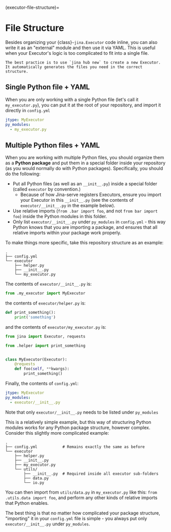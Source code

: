 (executor-file-structure)=
# File Structure

Besides organizing your {class}`~jina.Executor` code inline, you can also write it as an "external" module and then use it via YAML. This is useful when your Executor's logic is too complicated to fit into a single file.

```{tip}
The best practice is to use `jina hub new` to create a new Executor. It automatically generates the files you need in the correct structure.
```

## Single Python file + YAML

When you are only working with a single Python file (let's call it `my_executor.py`), you can put it at the root of your repository, and import it directly in `config.yml`

```yaml
jtype: MyExecutor
py_modules:
  - my_executor.py
```

## Multiple Python files + YAML

When you are working with multiple Python files, you should organize them as a **Python package** and put them in a special folder inside
your repository (as you would normally do with Python packages). Specifically, you should do the following:

- Put all Python files (as well as an `__init__.py`) inside a special folder (called `executor` by convention.)
  - Because of how Jina-serve registers Executors, ensure you import your Executor in this `__init__.py` (see the contents of `executor/__init__.py` in the example below).
- Use relative imports (`from .bar import foo`, and not `from bar import foo`) inside the Python modules in this folder.
- Only list `executor/__init__.py` under `py_modules` in `config.yml` - this way Python knows that you are importing a package, and ensures that all relative imports within your package work properly.

To make things more specific, take this repository structure as an example:

```
.
├── config.yml
└── executor
    ├── helper.py
    ├── __init__.py
    └── my_executor.py
```

The contents of `executor/__init__.py` is:

```python
from .my_executor import MyExecutor
```

the contents of `executor/helper.py` is:

```python
def print_something():
    print('something')
```

and the contents of `executor/my_executor.py` is:

```python
from jina import Executor, requests

from .helper import print_something


class MyExecutor(Executor):
    @requests
    def foo(self, **kwargs):
        print_something()
```

Finally, the contents of `config.yml`: 

```yaml
jtype: MyExecutor
py_modules:
  - executor/__init__.py
```

Note that only `executor/__init__.py` needs to be listed under `py_modules`

This is a relatively simple example, but this way of structuring Python modules works for any Python package structure, however complex. Consider this slightly more complicated example:

```
.
├── config.yml           # Remains exactly the same as before
└── executor
    ├── helper.py
    ├── __init__.py
    ├── my_executor.py
    └── utils/
        ├── __init__.py  # Required inside all executor sub-folders
        ├── data.py
        └── io.py
```

You can then import from `utils/data.py` in `my_executor.py` like this: `from .utils.data import foo`, and perform any other kinds of relative imports that Python enables.

The best thing is that no matter how complicated your package structure, "importing" it in your `config.yml` file is simple - you always put only `executor/__init__.py` under `py_modules`.
